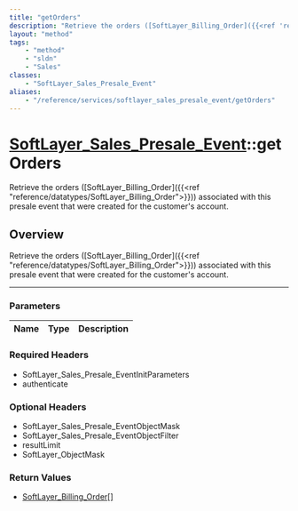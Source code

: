 ```yaml
---
title: "getOrders"
description: "Retrieve the orders ([SoftLayer_Billing_Order]({{<ref 'reference/datatypes/SoftLayer_Billing_Order'>}})) associated with... "
layout: "method"
tags:
    - "method"
    - "sldn"
    - "Sales"
classes:
    - "SoftLayer_Sales_Presale_Event"
aliases:
    - "/reference/services/softlayer_sales_presale_event/getOrders"
---
```

# [SoftLayer_Sales_Presale_Event](/reference/services/SoftLayer_Sales_Presale_Event)::getOrders


Retrieve the orders ([SoftLayer_Billing_Order]({{<ref "reference/datatypes/SoftLayer_Billing_Order">}})) associated with this presale event that were created for the customer's account.


## Overview 
Retrieve the orders ([SoftLayer_Billing_Order]({{<ref "reference/datatypes/SoftLayer_Billing_Order">}})) associated with this presale event that were created for the customer's account.

-----

### Parameters 
|Name | Type | Description |
| --- | --- | --- |


### Required Headers
* SoftLayer_Sales_Presale_EventInitParameters
* authenticate


### Optional Headers
* SoftLayer_Sales_Presale_EventObjectMask
* SoftLayer_Sales_Presale_EventObjectFilter
* resultLimit
* SoftLayer_ObjectMask

### Return Values
* <a href='/reference/datatypes/SoftLayer_Billing_Order'>SoftLayer_Billing_Order[] </a>




